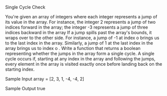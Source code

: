 Single Cycle Check

You're given an array of integers where each integer represents a jump of its value in the array. For instance, the integer 2 represents a jump of two indices forward in the array; the integer -3 represents a jump of three indices backward in the array
If a jump spills past the array's bounds, it wraps over to the other side. For instance, a jump of -1 at index o brings us to the last index in the array. Similarly, a jump of 1 at the last index in the array brings us to index o .
Write a function that returns a boolean representing whether the jumps in the array form a single cycle. A single cycle occurs if, starting at any index in the array and following the jumps, every element in the array is visited exactly once before landing back on the starting index.

Sample Input
array = [2, 3, 1, -4, -4, 2]

Sample Output
true